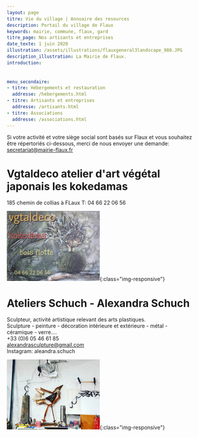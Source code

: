 ```yaml
---
layout: page
titre: Vie du village | Annuaire des resources
description: Portail du village de Flaux
keywords: mairie, commune, flaux, gard
titre_page: Nos artisants et entreprises
date_texte: 1 juin 2020
illustration: /assets/illustrations/flauxgeneral3landscape_980.JPG
description_illustration: La Mairie de Flaux.
introduction:


menu_secondaire:
- titre: Hébergements et restauration
  addresse: /hebergements.html
- titre: Artisants et entreprises
  addresse: /artisants.html
- titre: Associations
  addresse: /associations.html
---
```

Si votre activité et votre siège social sont basés sur Flaux et vous souhaitez être répertoriés ci-dessous, merci de nous envoyer une demande: secretariat@mairie-flaux.fr

# Vgtaldeco atelier d'art végétal japonais les kokedamas 
185 chemin de collias à FLaux
T: 04 66 22 06 56

![Vgtaldeco](assets/images/Vgtaldeco-cartevisite.jpg){:class="img-responsive"}



# Ateliers Schuch - Alexandra Schuch <br>
Sculpteur, activité artistique relevant des arts plastiques.  <br>
Sculpture - peinture - décoration intérieure et extérieure - métal - céramique - verre....<br>
+33 (0)6 05 46 61 85  <br>
alexandrasculpture@gmail.com <br>
Instagram: aleandra.schuch <br>

![Schuch sculpteur](assets/illustrations/alexschuch.jpg){:class="img-responsive"}
